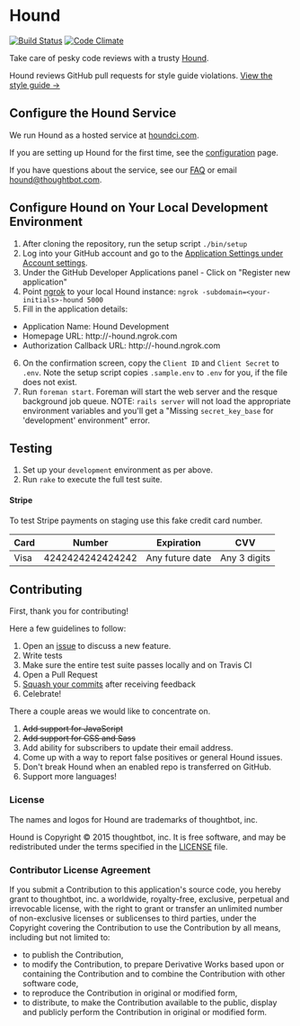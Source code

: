 Hound
=====

[![Build Status](https://travis-ci.org/thoughtbot/hound.svg?branch=master)](http://travis-ci.org/thoughtbot/hound?branch=master)
[![Code Climate](https://codeclimate.com/repos/526ab75ff3ea007df603b773/badges/32cb8e64b2e265d8cad6/gpa.svg)](https://codeclimate.com/repos/526ab75ff3ea007df603b773/feed)

Take care of pesky code reviews with a trusty [Hound](http://houndci.com).

Hound reviews GitHub pull requests for style guide violations. [View the style
guide &rarr;](https://github.com/thoughtbot/guides/tree/master/style)

## Configure the Hound Service

We run Hound as a hosted service at [houndci.com].

If you are setting up Hound for the first time, see the [configuration] page.

If you have questions about the service, see our [FAQ] or email [hound@thoughtbot.com].

[houndci.com]: https://houndci.com
[configuration]: https://houndci.com/configuration
[FAQ]: https://houndci.com/faq
[hound@thoughtbot.com]: mailto:hound@thoughtbot.com

## Configure Hound on Your Local Development Environment

1. After cloning the repository, run the setup script `./bin/setup`
2. Log into your GitHub account and go to the
   [Application Settings under Account settings](https://github.com/settings/applications).
3. Under the GitHub Developer Applications panel - Click on "Register new
   application"
4. Point [ngrok] to your local Hound instance:
   `ngrok -subdomain=<your-initials>-hound 5000`
5. Fill in the application details:
  * Application Name: Hound Development
  * Homepage URL: http://<your-initials>-hound.ngrok.com
  * Authorization Callback URL: http://<your-initials>-hound.ngrok.com
6. On the confirmation screen, copy the `Client ID` and `Client Secret` to
   `.env`. Note the setup script copies `.sample.env` to `.env` for you, if the
   file does not exist.
7. Run `foreman start`. Foreman will start the web server and
   the resque background job queue. NOTE: `rails server` will not load the
   appropriate environment variables and you'll get a "Missing `secret_key_base`
   for 'development' environment" error.

[ngrok]: https://ngrok.com

Testing
-----------

1. Set up your `development` environment as per above.
2. Run `rake` to execute the full test suite.

#### Stripe

To test Stripe payments on staging use this fake credit card number.

<table>
  <thead>
    <tr>
      <th>Card</th>
      <th>Number</th>
      <th>Expiration</th>
      <th>CVV</th>
    </tr>
  </thead>
  <tbody>
    <tr>
      <td>Visa</td>
      <td>4242424242424242</td>
      <td>Any future date</td>
      <td>Any 3 digits</td>
    </tr>
  </tbody>
</table>

Contributing
------------

First, thank you for contributing!

Here a few guidelines to follow:

1. Open an [issue](https://github.com/thoughtbot/hound/issues) to discuss a new feature.
2. Write tests
3. Make sure the entire test suite passes locally and on Travis CI
4. Open a Pull Request
5. [Squash your commits](https://github.com/thoughtbot/guides/tree/master/protocol/git#write-a-feature) after receiving feedback
6. Celebrate!

There a couple areas we would like to concentrate on.

1. ~~Add support for JavaScript~~
2. ~~Add support for CSS and Sass~~
3. Add ability for subscribers to update their email address.
4. Come up with a way to report false positives or general Hound issues.
5. Don't break Hound when an enabled repo is transferred on GitHub.
6. Support more languages!

### License

The names and logos for Hound are trademarks of thoughtbot, inc.

Hound is Copyright © 2015 thoughtbot, inc.  It is free software, and may be
redistributed under the terms specified in the [LICENSE](LICENSE) file.

### Contributor License Agreement

If you submit a Contribution to this application's source code, you hereby grant
to thoughtbot, inc. a worldwide, royalty-free, exclusive, perpetual and
irrevocable license, with the right to grant or transfer an unlimited number of
non-exclusive licenses or sublicenses to third parties, under the Copyright
covering the Contribution to use the Contribution by all means, including but
not limited to:

* to publish the Contribution,
* to modify the Contribution, to prepare Derivative Works based upon or
  containing the Contribution and to combine the Contribution with other
  software code,
* to reproduce the Contribution in original or modified form,
* to distribute, to make the Contribution available to the public, display and
  publicly perform the Contribution in original or modified form.
